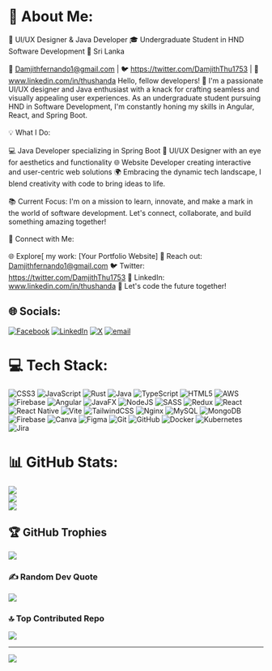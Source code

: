 # 💫 About Me:
🚀 UI/UX Designer & Java Developer 🎓 Undergraduate Student in HND Software Development 📍 Sri Lanka<br><br>📧 Damjithfernando1@gmail.com | 🐦 https://twitter.com/DamjithThu1753 | 🔗 www.linkedin.com/in/thushanda Hello, fellow developers! 👋 I'm a passionate UI/UX designer and Java enthusiast with a knack for crafting seamless and visually appealing user experiences. As an undergraduate student pursuing HND in Software Development, I'm constantly honing my skills in Angular, React, and Spring Boot.<br><br>💡 What I Do:<br><br>💻 Java Developer specializing in Spring Boot 🎨 UI/UX Designer with an eye for aesthetics and functionality 🌐 Website Developer creating interactive and user-centric web solutions 🌍 Embracing the dynamic tech landscape, I blend creativity with code to bring ideas to life.<br><br>📚 Current Focus: I'm on a mission to learn, innovate, and make a mark in the world of software development. Let's connect, collaborate, and build something amazing together!<br><br>🔗 Connect with Me:<br><br>🌐 Explore[ my work: [Your Portfolio Website] 📧 Reach out: Damjithfernando1@gmail.com 🐦 Twitter: https://twitter.com/DamjithThu1753 🔗 LinkedIn: www.linkedin.com/in/thushanda 🚀 Let's code the future together!


## 🌐 Socials:
[![Facebook](https://img.shields.io/badge/Facebook-%231877F2.svg?logo=Facebook&logoColor=white)](https://facebook.com/thushan.fdo.507) [![LinkedIn](https://img.shields.io/badge/LinkedIn-%230077B5.svg?logo=linkedin&logoColor=white)](https://linkedin.com/in/thushanda) [![X](https://img.shields.io/badge/X-black.svg?logo=X&logoColor=white)](https://x.com/TDamjith) [![email](https://img.shields.io/badge/Email-D14836?logo=gmail&logoColor=white)](mailto:damjithfernando1@gmail.com) 

# 💻 Tech Stack:
![CSS3](https://img.shields.io/badge/css3-%231572B6.svg?style=plastic&logo=css3&logoColor=white) ![JavaScript](https://img.shields.io/badge/javascript-%23323330.svg?style=plastic&logo=javascript&logoColor=%23F7DF1E) ![Rust](https://img.shields.io/badge/rust-%23000000.svg?style=plastic&logo=rust&logoColor=white) ![Java](https://img.shields.io/badge/java-%23ED8B00.svg?style=plastic&logo=openjdk&logoColor=white) ![TypeScript](https://img.shields.io/badge/typescript-%23007ACC.svg?style=plastic&logo=typescript&logoColor=white) ![HTML5](https://img.shields.io/badge/html5-%23E34F26.svg?style=plastic&logo=html5&logoColor=white) ![AWS](https://img.shields.io/badge/AWS-%23FF9900.svg?style=plastic&logo=amazon-aws&logoColor=white) ![Firebase](https://img.shields.io/badge/firebase-%23039BE5.svg?style=plastic&logo=firebase) ![Angular](https://img.shields.io/badge/angular-%23DD0031.svg?style=plastic&logo=angular&logoColor=white) ![JavaFX](https://img.shields.io/badge/javafx-%23FF0000.svg?style=plastic&logo=javafx&logoColor=white) ![NodeJS](https://img.shields.io/badge/node.js-6DA55F?style=plastic&logo=node.js&logoColor=white) ![SASS](https://img.shields.io/badge/SASS-hotpink.svg?style=plastic&logo=SASS&logoColor=white) ![Redux](https://img.shields.io/badge/redux-%23593d88.svg?style=plastic&logo=redux&logoColor=white) ![React](https://img.shields.io/badge/react-%2320232a.svg?style=plastic&logo=react&logoColor=%2361DAFB) ![React Native](https://img.shields.io/badge/react_native-%2320232a.svg?style=plastic&logo=react&logoColor=%2361DAFB) ![Vite](https://img.shields.io/badge/vite-%23646CFF.svg?style=plastic&logo=vite&logoColor=white) ![TailwindCSS](https://img.shields.io/badge/tailwindcss-%2338B2AC.svg?style=plastic&logo=tailwind-css&logoColor=white) ![Nginx](https://img.shields.io/badge/nginx-%23009639.svg?style=plastic&logo=nginx&logoColor=white) ![MySQL](https://img.shields.io/badge/mysql-4479A1.svg?style=plastic&logo=mysql&logoColor=white) ![MongoDB](https://img.shields.io/badge/MongoDB-%234ea94b.svg?style=plastic&logo=mongodb&logoColor=white) ![Firebase](https://img.shields.io/badge/firebase-a08021?style=plastic&logo=firebase&logoColor=ffcd34) ![Canva](https://img.shields.io/badge/Canva-%2300C4CC.svg?style=plastic&logo=Canva&logoColor=white) ![Figma](https://img.shields.io/badge/figma-%23F24E1E.svg?style=plastic&logo=figma&logoColor=white) ![Git](https://img.shields.io/badge/git-%23F05033.svg?style=plastic&logo=git&logoColor=white) ![GitHub](https://img.shields.io/badge/github-%23121011.svg?style=plastic&logo=github&logoColor=white) ![Docker](https://img.shields.io/badge/docker-%230db7ed.svg?style=plastic&logo=docker&logoColor=white) ![Kubernetes](https://img.shields.io/badge/kubernetes-%23326ce5.svg?style=plastic&logo=kubernetes&logoColor=white) ![Jira](https://img.shields.io/badge/jira-%230A0FFF.svg?style=plastic&logo=jira&logoColor=white)
# 📊 GitHub Stats:
![](https://github-readme-stats.vercel.app/api?username=thushanda&theme=dark&hide_border=false&include_all_commits=false&count_private=false)<br/>
![](https://nirzak-streak-stats.vercel.app/?user=thushanda&theme=dark&hide_border=false)<br/>
![](https://github-readme-stats.vercel.app/api/top-langs/?username=thushanda&theme=dark&hide_border=false&include_all_commits=false&count_private=false&layout=compact)

## 🏆 GitHub Trophies
![](https://github-profile-trophy.vercel.app/?username=thushanda&theme=radical&no-frame=false&no-bg=true&margin-w=4)

### ✍️ Random Dev Quote
![](https://quotes-github-readme.vercel.app/api?type=horizontal&theme=radical)

### 🔝 Top Contributed Repo
![](https://github-contributor-stats.vercel.app/api?username=thushanda&limit=5&theme=dark&combine_all_yearly_contributions=true)

---
[![](https://visitcount.itsvg.in/api?id=thushanda&icon=4&color=6)](https://visitcount.itsvg.in)

<!-- Proudly created with GPRM ( https://gprm.itsvg.in ) -->
